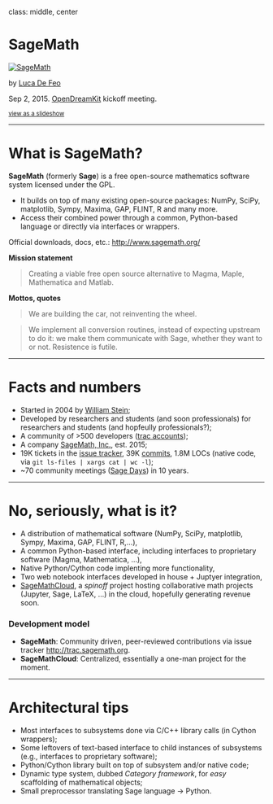 class: middle, center

# SageMath

[![SageMath](http://www.sagemath.org/pix/sage-banner-02.png)](http://www.sagemath.org/)

by [Luca De Feo](http://defeo.lu/)

Sep 2, 2015. [OpenDreamKit](http://opendreamkit.org) kickoff meeting.

<small>[view as a slideshow](https://gnab.github.io/remark/remarkise?url=https://raw.githubusercontent.com/OpenDreamKit/OpenDreamKit.github.io/master/meetings/2015-09-02-Kickoff/Software/SageMath.md)</small>

---

# What is SageMath?

**SageMath** (formerly **Sage**) is a free open-source mathematics software system licensed under the GPL.

- It builds on top of many existing open-source packages: NumPy, SciPy, matplotlib, Sympy, Maxima, GAP, FLINT, R and many more. 
- Access their combined power through a common, Python-based language or directly via interfaces or wrappers. 

Official downloads, docs, etc.: <http://www.sagemath.org/>

**Mission statement**

> Creating a viable free open source alternative to Magma, Maple, Mathematica and Matlab. 

**Mottos, quotes**

> We are building the car, not reinventing the wheel.

> We implement all conversion routines, instead of expecting upstream to do it: we make them communicate with Sage, whether they want to or not. Resistence is futile.

---

# Facts and numbers

- Started in 2004 by [William Stein](http://wstein.org/);
- Developed by researchers and students (and soon professionals) for researchers and students (and hopfeully professionals?);
- A community of >500 developers ([trac accounts](http://trac.sagemath.org/#AccountNamesMappedtoRealNames));
- A company [SageMath, Inc.](http://sagemath.com/), est. 2015;
- 19K tickets in the [issue tracker](http://trac.sagemath.org/wiki/TicketReports), 39K [commits](https://github.com/sagemath/sage/), 1.8M LOCs (native code, via `git ls-files | xargs cat | wc -l`);
- ~70 community meetings ([Sage Days](http://wiki.sagemath.org/Workshops)) in 10 years.

---

# No, seriously, what is it?

- A distribution of mathematical software (NumPy, SciPy, matplotlib, Sympy, Maxima, GAP, FLINT, R,...),
- A common Python-based interface, including interfaces to proprietary software (Magma, Mathematica, ...),
- Native Python/Cython code implenting more functionality,
- Two web notebook interfaces developed in house + Juptyer integration,
- [SageMathCloud](http://cloud.sagemath.com/), a *spinoff* project hosting collaborative math projects (Jupyter, Sage, LaTeX, ...) in the cloud, hopefully generating revenue soon.

### Development model

- **SageMath**: Community driven, peer-reviewed contributions via issue tracker <http://trac.sagemath.org>.
- **SageMathCloud**: Centralized, essentially a one-man project for the moment.
 
---

# Architectural tips

- Most interfaces to subsystems done via C/C++ library calls (in Cython wrappers);
- Some leftovers of text-based interface to child instances of subsystems (e.g., interfaces to proprietary software);
- Python/Cython library built on top of subsystem and/or native code;
- Dynamic type system, dubbed *Category framework*, for *easy* scaffolding of mathematical objects;
- Small preprocessor translating Sage language → Python.
